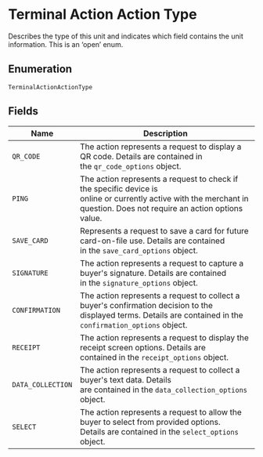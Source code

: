 <!-- Optimized: 2025-10-06 -->
<!-- RPM: 1.6.2.1.1.6.2.1_terminal-action-action-type_20251006 -->
<!-- Session: E2E RPM DNA Application -->
<!-- AOM: RND (Reggie & Dro) -->
<!-- COI: TECHNOLOGY -->
<!-- RPM: HIGH -->
<!-- ACTION: BUILD -->


# Terminal Action Action Type

Describes the type of this unit and indicates which field contains the unit information. This is an ‘open’ enum.

## Enumeration

`TerminalActionActionType`

## Fields

| Name | Description |
|  --- | --- |
| `QR_CODE` | The action represents a request to display a QR code. Details are contained in<br>the `qr_code_options` object. |
| `PING` | The action represents a request to check if the specific device is<br>online or currently active with the merchant in question. Does not require an action options value. |
| `SAVE_CARD` | Represents a request to save a card for future card-on-file use. Details are contained<br>in the `save_card_options` object. |
| `SIGNATURE` | The action represents a request to capture a buyer's signature. Details are contained<br>in the `signature_options` object. |
| `CONFIRMATION` | The action represents a request to collect a buyer's confirmation decision to the<br>displayed terms. Details are contained in the `confirmation_options` object. |
| `RECEIPT` | The action represents a request to display the receipt screen options. Details are<br>contained in the `receipt_options` object. |
| `DATA_COLLECTION` | The action represents a request to collect a buyer's text data. Details<br>are contained in the `data_collection_options` object. |
| `SELECT` | The action represents a request to allow the buyer to select from provided options.<br>Details are contained in the `select_options` object. |
